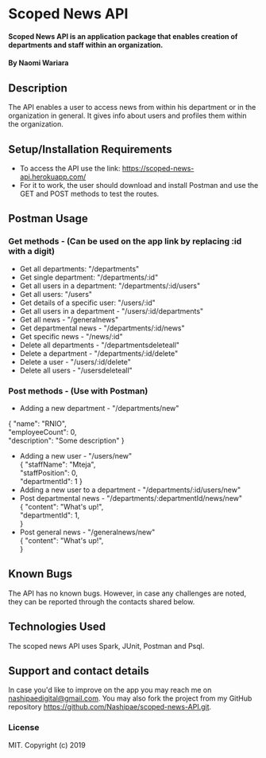 # Scoped News API
#### Scoped News API is an application package that enables creation of departments and staff within an organization.
#### By **Naomi Wariara**
## Description
The API enables a user to access news from within his department or in the organization in general. It gives info about users and profiles them within the organization. 
## Setup/Installation Requirements
* To access the API use the link: https://scoped-news-api.herokuapp.com/
* For it to work, the user should download and install Postman and use the GET and POST methods to test the routes.

## Postman Usage


### Get methods - (Can be used on the app link by replacing :id with a digit)
* Get all departments: "/departments"
* Get single department: "/departments/:id"
* Get all users in a department: "/departments/:id/users"
* Get all users: "/users"
* Get details of a specific user: "/users/:id"
* Get all users in a department - "/users/:id/departments"
* Get all news - "/generalnews"
* Get departmental news - "/departments/:id/news"
* Get specific news - "/news/:id"
* Delete all departments - "/departmentsdeleteall"
* Delete a department - "/departments/:id/delete"
* Delete a user - "/users/:id/delete"
* Delete all users - "/usersdeleteall"


### Post  methods - (Use with Postman)
* Adding a new department - "/departments/new"

{
"name": "RNIO",    
"employeeCount": 0,     
"description": "Some description"
}
* Adding a new user - "/users/new"  
{
"staffName": "Mteja",    
"staffPosition": 0,     
"departmentId": 1
}
* Adding a new user to a department - "/departments/:id/users/new"
* Post departmental news - "/departments/:departmentId/news/new"    
{
"content": "What's up!",    
"departmentId": 1,     
}
* Post general news - "/generalnews/new"    
{
"content": "What's up!",       
}



## Known Bugs
The API has no known bugs. However, in case any challenges are noted, they can be reported through the contacts shared below.
## Technologies Used
The scoped news API uses Spark, JUnit, Postman and Psql. 
## Support and contact details
In case you'd like to improve on the app you may reach me on nashipaedigital@gmail.com. You may also fork the project from my GitHub repository https://github.com/Nashipae/scoped-news-API.git.
 
### License
MIT.
Copyright (c) 2019 